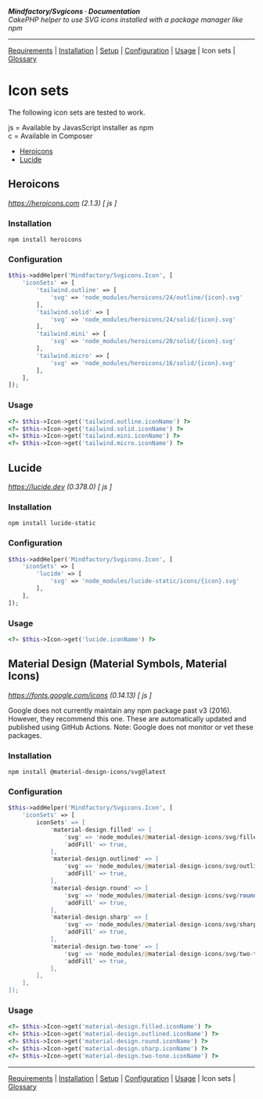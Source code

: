 **_Mindfactory/Svgicons · Documentation_**  
_CakePHP helper to use SVG icons installed with a package manager like npm_

---

[Requirements](req.md) | [Installation](install.md) | [Setup](setup.md) | [Configuration](config.md) | [Usage](use.md) | Icon sets | [Glossary](glos.md)

# Icon sets

The following icon sets are tested to work.

js = Available by JavasScript installer as npm  
c = Available in Composer

- [Heroicons](#heroicons)
- [Lucide](#lucide)

## Heroicons

*https://heroicons.com (2.1.3) [ js ]*

### Installation

```shell
npm install heroicons
```

### Configuration

```php
$this->addHelper('Mindfactory/Svgicons.Icon', [
    'iconSets' => [
        'tailwind.outline' => [
            'svg' => 'node_modules/heroicons/24/outline/{icon}.svg'
        ],
        'tailwind.solid' => [
            'svg' => 'node_modules/heroicons/24/solid/{icon}.svg'
        ],
        'tailwind.mini' => [
            'svg' => 'node_modules/heroicons/20/solid/{icon}.svg'
        ],
        'tailwind.micro' => [
            'svg' => 'node_modules/heroicons/16/solid/{icon}.svg'
        ],
    ],
]);
```

### Usage

```php
<?= $this->Icon->get('tailwind.outline.iconName') ?>
<?= $this->Icon->get('tailwind.solid.iconName') ?>
<?= $this->Icon->get('tailwind.mini.iconName') ?>
<?= $this->Icon->get('tailwind.micro.iconName') ?>
```

## Lucide

*https://lucide.dev (0.378.0) [ js ]*

### Installation

```shell
npm install lucide-static
```

### Configuration

```php
$this->addHelper('Mindfactory/Svgicons.Icon', [
    'iconSets' => [
        'lucide' => [
            'svg' => 'node_modules/lucide-static/icons/{icon}.svg'
        ],
    ],
]);
```

### Usage

```php
<?= $this->Icon->get('lucide.iconName') ?>
```

## Material Design (Material Symbols, Material Icons)

*https://fonts.google.com/icons (0.14.13) [ js ]*

Google does not currently maintain any npm package past v3 (2016). However, they recommend this one. These are automatically updated and published using GitHub Actions. Note: Google does not monitor or vet these packages.

### Installation

```shell
npm install @material-design-icons/svg@latest
```

### Configuration

```php
$this->addHelper('Mindfactory/Svgicons.Icon', [
    'iconSets' => [
        iconSets' => [
            'material-design.filled' => [
                'svg' => 'node_modules/@material-design-icons/svg/filled/{icon}.svg',
                'addFill' => true,
            ],
            'material-design.outlined' => [
                'svg' => 'node_modules/@material-design-icons/svg/outlined/{icon}.svg',
                'addFill' => true,
            ],
            'material-design.round' => [
                'svg' => 'node_modules/@material-design-icons/svg/round/{icon}.svg',
                'addFill' => true,
            ],
            'material-design.sharp' => [
                'svg' => 'node_modules/@material-design-icons/svg/sharp/{icon}.svg',
                'addFill' => true,
            ],
            'material-design.two-tone' => [
                'svg' => 'node_modules/@material-design-icons/svg/two-tone/{icon}.svg',
                'addFill' => true,
            ],
        ],
    ],
]);
```

### Usage

```php
<?= $this->Icon->get('material-design.filled.iconName') ?>
<?= $this->Icon->get('material-design.outlined.iconName') ?>
<?= $this->Icon->get('material-design.round.iconName') ?>
<?= $this->Icon->get('material-design.sharp.iconName') ?>
<?= $this->Icon->get('material-design.two-tone.iconName') ?>
```

---

[Requirements](req.md) | [Installation](install.md) | [Setup](setup.md) | [Configuration](config.md) | [Usage](use.md) | Icon sets | [Glossary](glos.md)
